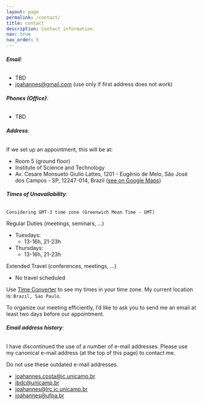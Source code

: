 ```yaml
---
layout: page
permalink: /contact/
title: contact
description: Contact information.
nav: true
nav_order: 5
---
```


###### **Email**:

- TBD
- [joahannes@gmail.com](mailto:joahannes@gmail.com) (use only if first address does not work)

###### **Phones (Office)**:

- TBD

###### **Address**:

If we set up an appointment, this will be at:

- Room 5 (ground floor)
- Institute of Science and Technology
- Av. Cesare Monsueto Giulio Lattes, 1201 - Eugênio de Melo, São José dos Campos - SP, 12247-014, Brazil  ([see on Google Maps](https://maps.app.goo.gl/Y4MW9UUYDKgL2Urs8))

###### **Times of Unavailability**:

`Considering GMT-3 time zone (Greenwich Mean Time - GMT)`

Regular Duties (meetings, seminars, ...)

- Tuesdays:
    - 13-16h, 21-23h
- Thursdays:
    - 13-16h, 21-23h

Extended Travel (conferences, meetings, ...)

- No travel scheduled

Use [Time Converter](https://www.worldtimebuddy.com/) to see my times in your time zone. My current location is: `Brazil, Sao Paulo`.

To organize our meeting efficiently, I’d like to ask you to send me an email at least two days before our appointment.

###### **Email address history**:

I have discontinued the use of a number of e-mail addresses. Please use my canonical e-mail address (at the top of this page) to contact me.

Do not use these outdated e-mail addresses.

- joahannes.costa@ic.unicamp.br
- jbdc@unicamp.br
- joahannes@lrc.ic.unicamp.br
- joahannes@ufpa.br
